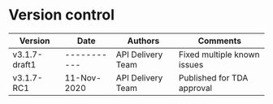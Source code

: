 # Version control

| Version |Date |Authors |Comments |
|---|---|---|---|
| v3.1.7-draft1 | ----------- | API Delivery Team | Fixed multiple known issues |
| v3.1.7-RC1    | 11-Nov-2020 | API Delivery Team | Published for TDA approval  |
